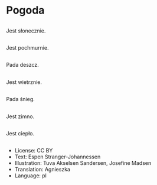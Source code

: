 # Pogoda

##
Jest słonecznie.

##
Jest pochmurnie.

##
Pada deszcz.

##
Jest wietrznie.

##
Pada śnieg.

##
Jest zimno.

##
Jest ciepło.

##
* License: CC BY
* Text: Espen Stranger-Johannessen
* Illustration: Tuva Akselsen Sandersen, Josefine Madsen
* Translation: Agnieszka
* Language: pl

